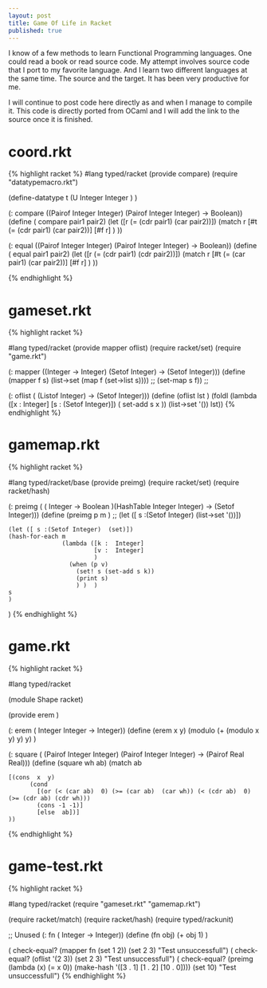 ```yaml
---
layout: post
title: Game Of Life in Racket
published: true
---
```

I know of a few methods to learn Functional Programming languages. One could read a book or read source
code. My attempt involves source code that I port to my favorite language. And I learn two different languages
at the same time. The source and the target. It has been very productive for me.

I will continue to post code here directly as and when I manage to compile it. This code is directly
ported from OCaml and I will add the link to the source once it is finished.

# coord.rkt

{% highlight racket %}
#lang typed/racket
(provide compare)
(require "datatypemacro.rkt")

(define-datatype t
  (U Integer Integer )
)

(: compare ((Pairof Integer Integer) (Pairof Integer Integer)   -> Boolean))
(define ( compare pair1 pair2)
    (let ([r (= (cdr pair1) (car pair2))])
    (match r
     [#t  (= (cdr pair1) (car pair2))]
     [#f r]
     )
))

(: equal ((Pairof Integer Integer) (Pairof Integer Integer)   -> Boolean))
(define ( equal pair1 pair2)
    (let ([r (= (cdr pair1) (cdr pair2))])
    (match r
     [#t  (= (car pair1) (car pair2))]
     [#f r]
     )
))

{% endhighlight %}

# gameset.rkt

{% highlight racket %}

#lang typed/racket
(provide mapper oflist)
(require racket/set)
(require "game.rkt")


(: mapper ((Integer -> Integer) (Setof Integer) ->
                                (Setof Integer)))
(define (mapper f s)
(list->set (map f (set->list s))))
  ;; (set-map s f))
  ;;

(: oflist ( (Listof Integer) -> (Setof Integer)))
(define (oflist lst )
   (foldl (lambda ([x :  Integer] [s : (Setof Integer)]) ( set-add  s x ))
          (list->set '()) lst))
{% endhighlight %}

# gamemap.rkt

{% highlight racket %}

#lang typed/racket/base
(provide preimg)
(require racket/set)
(require racket/hash)


(: preimg ( ( Integer -> Boolean  )(HashTable Integer Integer) -> (Setof Integer)))
(define (preimg p  m )
    ;; (let ([ s :(Setof Integer)  (list->set '())])

    (let ([ s :(Setof Integer)  (set)])
    (hash-for-each m
                   (lambda ([k :  Integer]
                            [v :  Integer]
                            )
                     (when (p v)
                       (set! s (set-add s k))
                       (print s)
                       ) )  )
    s
    )
  )
{% endhighlight %}

# game.rkt

{% highlight racket %}


#lang typed/racket

(module Shape racket)

 (provide erem )

(: erem (  Integer Integer ->
                          Integer))
 (define (erem x y)
   (modulo (+ (modulo x y) y)  y)
   )

(: square ( (Pairof Integer Integer) (Pairof Integer Integer) ->
                         (Pairof Real Real)))
 (define (square wh ab)
  (match  ab

    [(cons  x  y)
          (cond
            [(or (< (car ab)  0) (>= (car ab)  (car wh)) (< (cdr ab)  0) (>= (cdr ab) (cdr wh)))
            (cons -1 -1)]
            [else  ab])]
    ))
{% endhighlight %}


# game-test.rkt

{% highlight racket %}

#lang typed/racket
(require "gameset.rkt" "gamemap.rkt")

(require racket/match)
(require racket/hash)
(require typed/rackunit)

;; Unused
(: fn ( Integer -> Integer))
(define (fn obj)
  (+ obj 1)
 )

( check-equal? (mapper fn (set 1 2)) (set 2 3) "Test unsuccessfull")
( check-equal? (oflist '(2 3)) (set 2 3) "Test unsuccessfull")
( check-equal? (preimg (lambda (x) (= x 0))
                       (make-hash '([3 . 1] [1 . 2] [10 . 0]))) (set 10) "Test unsuccessfull")
{% endhighlight %}
